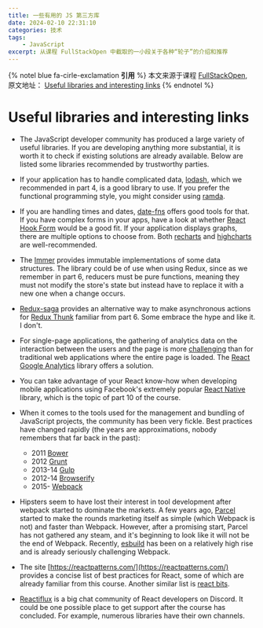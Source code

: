 ```yaml
---
title: 一些有用的 JS 第三方库
date: 2024-02-10 22:31:10
categories: 技术
tags:
    - JavaScript
excerpt: 从课程 FullStackOpen 中截取的一小段关于各种“轮子”的介绍和推荐
---
```


{% notel blue fa-cirle-exclamation **引用** %}
本文来源于课程 [FullStackOpen](https://fullstackopen.com/), 原文地址： [Useful libraries and interesting links](https://fullstackopen.com/en/part7/class_components_miscellaneous#useful-libraries-and-interesting-links)
{% endnotel %}

# Useful libraries and interesting links

-   The JavaScript developer community has produced a large variety of useful libraries. If you are developing anything more substantial, it is worth it to check if existing solutions are already available. Below are listed some libraries recommended by trustworthy parties.

-   If your application has to handle complicated data, [lodash](https://www.npmjs.com/package/lodash), which we recommended in part 4, is a good library to use. If you prefer the functional programming style, you might consider using [ramda](https://ramdajs.com/).

-   If you are handling times and dates, [date-fns](https://github.com/date-fns/date-fns) offers good tools for that. If you have complex forms in your apps, have a look at whether [React Hook Form](https://react-hook-form.com/) would be a good fit. If your application displays graphs, there are multiple options to choose from. Both [recharts](https://react-hook-form.com/) and [highcharts](https://github.com/highcharts/highcharts-react) are well-recommended.

-   The [Immer](https://github.com/mweststrate/immer) provides immutable implementations of some data structures. The library could be of use when using Redux, since as we remember in part 6, reducers must be pure functions, meaning they must not modify the store's state but instead have to replace it with a new one when a change occurs.

-   [Redux-saga](https://redux-saga.js.org/) provides an alternative way to make asynchronous actions for [Redux Thunk](https://fullstackopen.com/en/part6/communicating_with_server_in_a_redux_application#asynchronous-actions-and-redux-thunk) familiar from part 6. Some embrace the hype and like it. I don't.

-   For single-page applications, the gathering of analytics data on the interaction between the users and the page is more [challenging](https://developers.google.com/analytics/devguides/collection/gtagjs/single-page-applications) than for traditional web applications where the entire page is loaded. The [React Google Analytics](https://github.com/react-ga/react-ga) library offers a solution.

-   You can take advantage of your React know-how when developing mobile applications using Facebook's extremely popular [React Native](https://facebook.github.io/react-native/) library, which is the topic of part 10 of the course.

-   When it comes to the tools used for the management and bundling of JavaScript projects, the community has been very fickle. Best practices have changed rapidly (the years are approximations, nobody remembers that far back in the past):

    -   2011 [Bower](https://www.npmjs.com/package/bower)
    -   2012 [Grunt](https://www.npmjs.com/package/grunt)
    -   2013-14 [Gulp](https://www.npmjs.com/package/gulp)
    -   2012-14 [Browserify](https://www.npmjs.com/package/browserify)
    -   2015- [Webpack](https://www.npmjs.com/package/webpack)

-   Hipsters seem to have lost their interest in tool development after webpack started to dominate the markets. A few years ago, [Parcel](https://parceljs.org/) started to make the rounds marketing itself as simple (which Webpack is not) and faster than Webpack. However, after a promising start, Parcel has not gathered any steam, and it's beginning to look like it will not be the end of Webpack. Recently, [esbuild](https://esbuild.github.io/) has been on a relatively high rise and is already seriously challenging Webpack.

-   The site [https://reactpatterns.com/](https://reactpatterns.com/) provides a concise list of best practices for React, some of which are already familiar from this course. Another similar list is [react bits](https://vasanthk.gitbooks.io/react-bits/).

-   [Reactiflux](https://www.reactiflux.com/) is a big chat community of React developers on Discord. It could be one possible place to get support after the course has concluded. For example, numerous libraries have their own channels.
